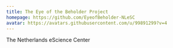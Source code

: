 ```yaml
---
title: The Eye of the Beholder Project
homepage: https://github.com/EyeofBeholder-NLeSC
avatar: https://avatars.githubusercontent.com/u/99891299?v=4
---
```

The Netherlands eScience Center
    